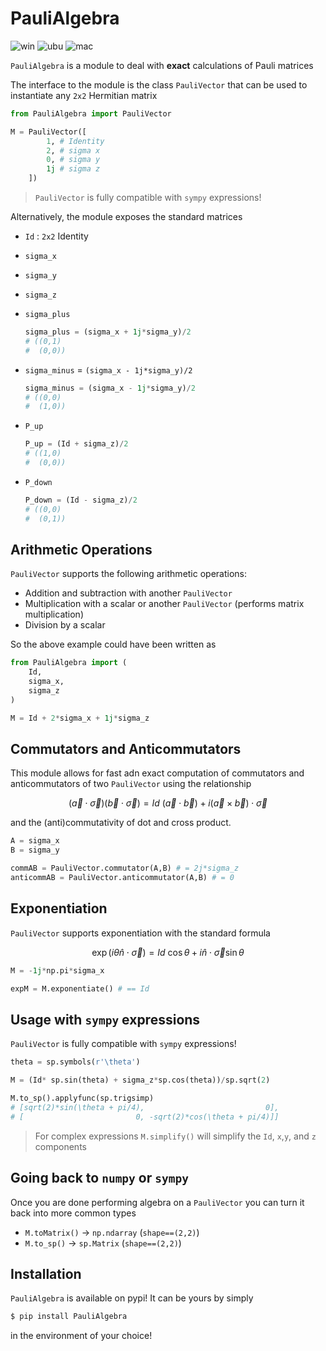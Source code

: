 # PauliAlgebra

![win](https://github.com/LorenzoPeri17/PauliAlgebra/actions/workflows/Windows.yaml/badge.svg)
![ubu](https://github.com/LorenzoPeri17/PauliAlgebra/actions/workflows/Ubuntu.yaml/badge.svg)
![mac](https://github.com/LorenzoPeri17/PauliAlgebra/actions/workflows/macOs.yaml/badge.svg)

`PauliAlgebra` is a module to deal with **exact** calculations of Pauli matrices

The interface to the module is the class `PauliVector` that can be used to instantiate any `2x2` Hermitian matrix

```python
from PauliAlgebra import PauliVector

M = PauliVector([
        1, # Identity
        2, # sigma x
        0, # sigma y
        1j # sigma z
    ])
```

> `PauliVector` is fully compatible with `sympy` expressions!

Alternatively, the module exposes the standard matrices

* `Id` : `2x2` Identity
* `sigma_x`
* `sigma_y`
* `sigma_z`
* `sigma_plus`
  
    ``` python
    sigma_plus = (sigma_x + 1j*sigma_y)/2 
    # ((0,1)
    #  (0,0))
    ```

* `sigma_minus` = `(sigma_x - 1j*sigma_y)/2`
  
    ``` python
    sigma_minus = (sigma_x - 1j*sigma_y)/2 
    # ((0,0)
    #  (1,0))
    ```

* `P_up`
  
    ``` python
    P_up = (Id + sigma_z)/2
    # ((1,0)
    #  (0,0))
    ```

* `P_down`
  
    ``` python
    P_down = (Id - sigma_z)/2
    # ((0,0)
    #  (0,1))
    ```

## Arithmetic Operations

`PauliVector` supports the following arithmetic operations:

* Addition and subtraction with another `PauliVector`
* Multiplication with a scalar or another `PauliVector` (performs matrix multiplication)
* Division by a scalar

So the above example could have been written as

```python
from PauliAlgebra import (
    Id,
    sigma_x,
    sigma_z
)

M = Id + 2*sigma_x + 1j*sigma_z
```

## Commutators and Anticommutators

This module allows for fast adn exact computation of commutators and anticommutators of two `PauliVector` using the relationship

$$
\left(\vec{a} \cdot \vec{\sigma}\right)\left(\vec{b} \cdot \vec{\sigma}\right) = Id~ \left(\vec{a} \cdot\vec{b} \right) + i \left(\vec{a} \times\vec{b} \right) \cdot \vec{\sigma}
$$

and the (anti)commutativity of dot and cross product.

```python
A = sigma_x
B = sigma_y

commAB = PauliVector.commutator(A,B) # = 2j*sigma_z
anticommAB = PauliVector.anticommutator(A,B) # = 0
```

## Exponentiation

`PauliVector` supports exponentiation with the standard formula

$$
\exp\left(i \theta \hat{n} \cdot \vec{\sigma} \right) = Id~ \cos{\theta} + i \hat{n} \cdot \vec{\sigma} \sin{\theta}
$$

```python
M = -1j*np.pi*sigma_x

expM = M.exponentiate() # == Id
```

## Usage with `sympy` expressions

`PauliVector` is fully compatible with `sympy` expressions!

```python
theta = sp.symbols(r'\theta')

M = (Id* sp.sin(theta) + sigma_z*sp.cos(theta))/sp.sqrt(2)

M.to_sp().applyfunc(sp.trigsimp)
# [sqrt(2)*sin(\theta + pi/4),                           0],
# [                         0, -sqrt(2)*cos(\theta + pi/4)]]
```

> For complex expressions `M.simplify()` will simplify the `Id`, `x`,`y`, and `z` components

## Going back to `numpy` or `sympy`

Once you are done performing algebra on a `PauliVector` you can turn it back into more common types

* `M.toMatrix()` -> `np.ndarray` (`shape==(2,2)`)
* `M.to_sp()` -> `sp.Matrix` (`shape==(2,2)`)

## Installation

`PauliAlgebra` is available on pypi!
It can be yours by simply

```bash
$ pip install PauliAlgebra
```

in the environment of your choice!

